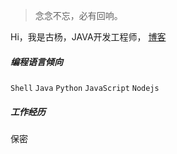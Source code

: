 > 念念不忘，必有回响。

Hi，我是古杨，JAVA开发工程师，
[博客](https://git.guyang.club)

##### 编程语言倾向

`Shell` `Java` `Python` `JavaScript` `Nodejs`

##### 工作经历

保密
